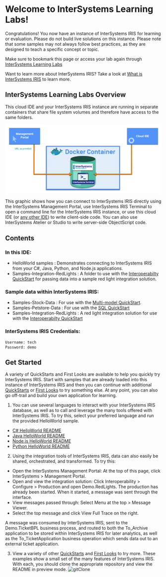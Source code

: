 # Welcome to InterSystems Learning Labs!
Congratulations! You now have an instance of InterSystems IRIS for learning or evaluation. Please do not build live solutions on this instance. Please note that some samples may not always follow best practices, as they are designed to teach a specific concept or topic.

Make sure to bookmark this page or access your lab again through [InterSystems Learning Labs](https://learning.intersystems.com/course/view.php?name=Java%20Build)

Want to learn more about InterSystems IRIS? Take a look at [What is InterSystems IRIS](https://learning.intersystems.com/course/view.php?name=InterSystems%20IRIS%20QuickStart) to learn more.

  
## InterSystems Learning Labs Overview
This cloud IDE and your InterSystems IRIS instance are running in separate containers that share file system volumes and therefore have access to the same folders.

![Architecture graphic](InterSystemsLabsDiagram.png)

This graphic shows how you can connect to InterSystems IRIS directly using the InterSystems Management Portal, use InterSystems IRIS Terminal to open a command line for the InterSystems IRIS instance, or use this cloud IDE (or [any other IDE](https://docs.intersystems.com/irislatest/csp/docbook/DocBook.UI.Page.cls?KEY=AB_idesetup)) to write client-side code. You can also use InterSystems Atelier or Studio to write server-side ObjectScript code. 

## Contents
### In this IDE:
* HelloWorld samples : Demonstrates connecting to InterSystems IRIS from your C#, Java, Python, and Node.js applications.
* Samples-Integration-RedLights : A folder to use with the [Interoperabilty QuickStart](https://learning.intersystems.com/course/view.php?name=Interop%20QS) for passing data into a sample red light integration solution.


### Sample data within InterSystems IRIS:
* Samples-Stock-Data : For use with the [Multi-model QuickStart](https://learning.intersystems.com/course/view.php?name=Multimodel).
* Samples-Petstore-Data : For use with the [SQL QuickStart](https://learning.intersystems.com/course/view.php?name=SQL%20QS)
* Samples-Integration-RedLights : A red light integration solution for use with the [Interoperabilty QuickStart](https://learning.intersystems.com/course/view.php?name=Interop%20QS)

### InterSystems IRIS Credentials:
    Username: tech
    Password: demo


## Get Started
A variety of QuickStarts and First Looks are available to help you quickly try InterSystems IRIS. Start with samples that are already loaded into this instance of InterSystems IRIS and then you can continue with additional [QuickStarts](https://learning.intersystems.com/course/view.php?name=QS) or [First Looks](https://docs.intersystems.com/irislatest/csp/docbook/DocBook.UI.Page.cls?KEY=AFINDEX) to try something else. At any point, you can also go off-trail and build your own application for learning. 

1. You can use several languages to interact with your InterSystems IRIS database, as well as to call and leverage the many tools offered with InterSystems IRIS. To try this, select your preferred language and run the provided HelloWorld sample. 
* [C# HelloWorld README](./Samples-dotnet-helloworld/README.md)
* [Java HelloWorld README](./Samples-java-helloworld/README.md)
* [Node.js HelloWorld README](./Samples-nodejs-helloworld/README.md)
* [Python HelloWorld README](./Samples-python-helloworld/README.md)

2. Using the integration tools of InterSystems IRIS, data can also easily be shared, orchestrated, and transformed. To try this: 
* Open the InterSystems Management Portal: At the top of this page, click InterSystems > Management Portal. 
* Open and view the integration solution: Click Interoperability > Configure > Production and open Demo.RedLights. The production has already been started. When it started, a message was sent through the interface.
* View messages passed through: Select Menu at the top > Message Viewer. 
* Select the top message and click View Full Trace on the right.

A message was consumed by InterSystems IRIS, sent to the Demo.TicketBPL business process, and routed to both the To_Archive application to be stored within InterSystems IRIS for later analytics, as well as the To_TicketApplication business operation which sends data out to an external ticket application.

3. View a variety of other [QuickStarts](https://learning.intersystems.com/course/view.php?name=QS) and [First Looks](https://docs.intersystems.com/irislatest/csp/docbook/DocBook.UI.Page.cls?KEY=AFINDEX) to try more. These examples show a small set of the many features of InterSystems IRIS. With each, you should clone the appropriate repository and view the README in preview mode.
![gitClone](./gitClone.gif)
